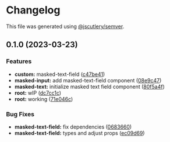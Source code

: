 # Changelog

This file was generated using [@jscutlery/semver](https://github.com/jscutlery/semver).

## 0.1.0 (2023-03-23)


### Features

* **custom:** masked-text-field ([c47be41](https://github.com/Novatics/novatics-ui/commit/c47be41d436168dbfa7b4aaa7858b8221ab6e0bc))
* **masked-input:** add masked-text-field component ([08e9c47](https://github.com/Novatics/novatics-ui/commit/08e9c476791c2a688463d7ccec3ee9ccba97ceab))
* **masked-text:** initialize masked text field component ([80f5a4f](https://github.com/Novatics/novatics-ui/commit/80f5a4f175381e0ac5ddd807438974202d058d86))
* **root:** wIP ([dc7cc1c](https://github.com/Novatics/novatics-ui/commit/dc7cc1cf3fa7ea3408555b31babb8b5a0bf7c39a))
* **root:** working ([71e046c](https://github.com/Novatics/novatics-ui/commit/71e046c16bbce2831e22ade19e22657cba7be3d5))


### Bug Fixes

* **masked-text-field:** fix dependencies ([0683660](https://github.com/Novatics/novatics-ui/commit/068366054068fa16f1fb220a68fddf15e18d5125))
* **masked-text-field:** types and adjust props ([ec09d69](https://github.com/Novatics/novatics-ui/commit/ec09d69808b829d81125d246a62d4ce70e44df9e))
